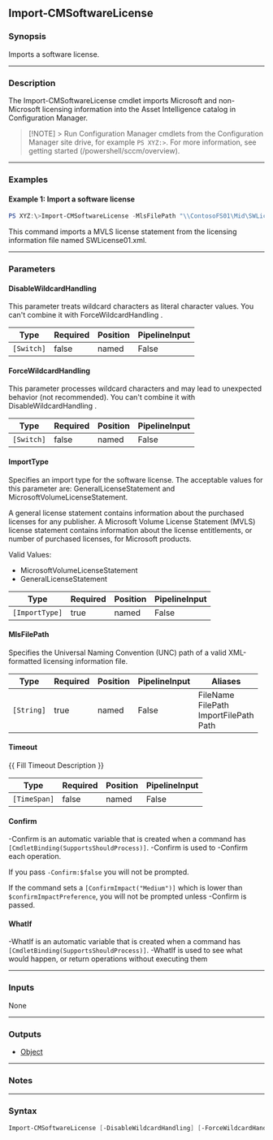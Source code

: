 Import-CMSoftwareLicense
------------------------




### Synopsis
Imports a software license.



---


### Description

The Import-CMSoftwareLicense cmdlet imports Microsoft and non-Microsoft licensing information into the Asset Intelligence catalog in Configuration Manager.



> [!NOTE] > Run Configuration Manager cmdlets from the Configuration Manager site drive, for example `PS XYZ:>`. For more information, see getting started (/powershell/sccm/overview).



---


### Examples
#### Example 1: Import a software license
```PowerShell
PS XYZ:\>Import-CMSoftwareLicense -MlsFilePath "\\ContosoFS01\Mid\SWLicense01.xml" -ImportType MicrosftVolumeLicenseStatement
```
This command imports a MVLS license statement from the licensing information file named SWLicense01.xml.


---


### Parameters
#### **DisableWildcardHandling**

This parameter treats wildcard characters as literal character values. You can't combine it with ForceWildcardHandling .






|Type      |Required|Position|PipelineInput|
|----------|--------|--------|-------------|
|`[Switch]`|false   |named   |False        |



#### **ForceWildcardHandling**

This parameter processes wildcard characters and may lead to unexpected behavior (not recommended). You can't combine it with DisableWildcardHandling .






|Type      |Required|Position|PipelineInput|
|----------|--------|--------|-------------|
|`[Switch]`|false   |named   |False        |



#### **ImportType**

Specifies an import type for the software license. The acceptable values for this parameter are: GeneralLicenseStatement and MicrosoftVolumeLicenseStatement.


A general license statement contains information about the purchased licenses for any publisher. A Microsoft Volume License Statement (MVLS) license statement contains information about the license entitlements, or number of purchased licenses, for Microsoft products.



Valid Values:

* MicrosoftVolumeLicenseStatement
* GeneralLicenseStatement






|Type          |Required|Position|PipelineInput|
|--------------|--------|--------|-------------|
|`[ImportType]`|true    |named   |False        |



#### **MlsFilePath**

Specifies the Universal Naming Convention (UNC) path of a valid XML-formatted licensing information file.






|Type      |Required|Position|PipelineInput|Aliases                                          |
|----------|--------|--------|-------------|-------------------------------------------------|
|`[String]`|true    |named   |False        |FileName<br/>FilePath<br/>ImportFilePath<br/>Path|



#### **Timeout**

{{ Fill Timeout Description }}






|Type        |Required|Position|PipelineInput|
|------------|--------|--------|-------------|
|`[TimeSpan]`|false   |named   |False        |



#### **Confirm**
-Confirm is an automatic variable that is created when a command has ```[CmdletBinding(SupportsShouldProcess)]```.
-Confirm is used to -Confirm each operation.

If you pass ```-Confirm:$false``` you will not be prompted.


If the command sets a ```[ConfirmImpact("Medium")]``` which is lower than ```$confirmImpactPreference```, you will not be prompted unless -Confirm is passed.

#### **WhatIf**
-WhatIf is an automatic variable that is created when a command has ```[CmdletBinding(SupportsShouldProcess)]```.
-WhatIf is used to see what would happen, or return operations without executing them


---


### Inputs
None





---


### Outputs
* [Object](https://learn.microsoft.com/en-us/dotnet/api/System.Object)






---


### Notes




---


### Syntax
```PowerShell
Import-CMSoftwareLicense [-DisableWildcardHandling] [-ForceWildcardHandling] -ImportType {MicrosoftVolumeLicenseStatement | GeneralLicenseStatement} -MlsFilePath <String> [-Timeout <TimeSpan>] [-Confirm] [-WhatIf] [<CommonParameters>]
```
